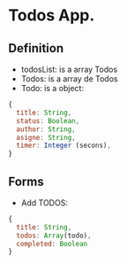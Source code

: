 # Todos App.

## Definition

- todosList: is a array Todos
- Todos: is a array de Todos
- Todo: is a object:
```js
{
  title: String,
  status: Boolean,
  author: String,
  asigne: String,
  timer: Integer (secons),  
}
```

## Forms

- Add TODOS:
```js
{
  title: String,
  todos: Array(todo),
  completed: Boolean
}
